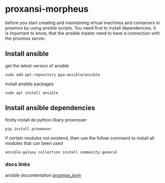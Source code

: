 # proxansi-morpheus
before you start creating and maintaining virtual machines and containers in proxmox by using ansible scripts. You need first to install dependencies.
It is important to know, that the ansible master need to have a connection with the proxmox server.

## Install ansible
get the latest version of ansible
```
sudo add-apt-repository ppa:ansible/ansible 
```
install ansible packages
```
sudo apt install ansible
```

## Install ansible dependencies
firstly install de python libary proxmoxer
```
pip install proxmoxer
```
if certain modules not existend, then use the follow command to install all modules that can been used
```
ansible-galaxy collection install community.general
```

### docs links
ansible documentation [proxmox_kvm](https://docs.ansible.com/ansible/latest/collections/community/general/proxmox_kvm_module.html)

